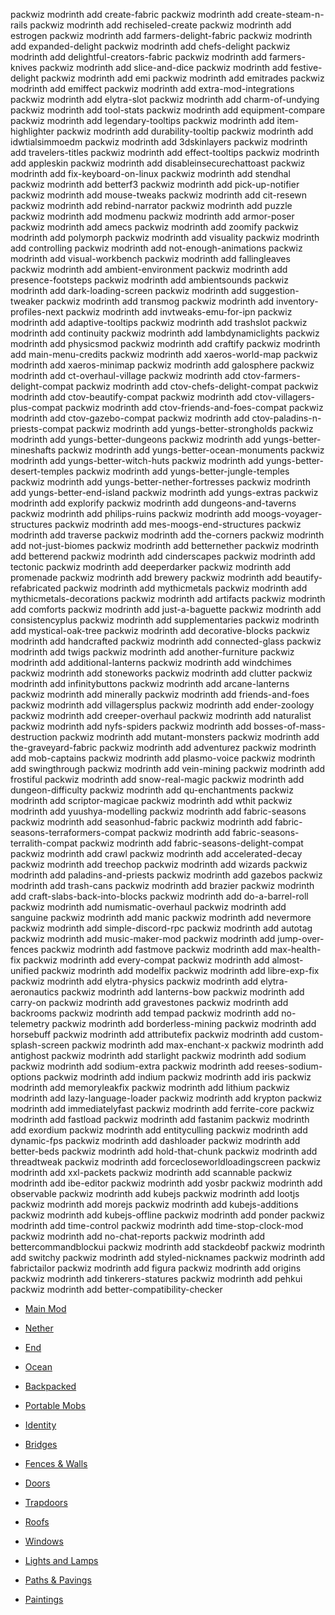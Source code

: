 packwiz modrinth add create-fabric
packwiz modrinth add create-steam-n-rails
packwiz modrinth add rechiseled-create
packwiz modrinth add estrogen
packwiz modrinth add farmers-delight-fabric
packwiz modrinth add expanded-delight
packwiz modrinth add chefs-delight
packwiz modrinth add delightful-creators-fabric
packwiz modrinth add farmers-knives
packwiz modrinth add slice-and-dice
packwiz modrinth add festive-delight
packwiz modrinth add emi
packwiz modrinth add emitrades
packwiz modrinth add emiffect
packwiz modrinth add extra-mod-integrations
packwiz modrinth add elytra-slot
packwiz modrinth add charm-of-undying
packwiz modrinth add tool-stats
packwiz modrinth add equipment-compare
packwiz modrinth add legendary-tooltips
packwiz modrinth add item-highlighter
packwiz modrinth add durability-tooltip
packwiz modrinth add idwtialsimmoedm
packwiz modrinth add 3dskinlayers
packwiz modrinth add travelers-titles
packwiz modrinth add effect-tooltips
packwiz modrinth add appleskin
packwiz modrinth add disableinsecurechattoast
packwiz modrinth add fix-keyboard-on-linux
packwiz modrinth add stendhal
packwiz modrinth add betterf3
packwiz modrinth add pick-up-notifier
packwiz modrinth add mouse-tweaks
packwiz modrinth add cit-resewn
packwiz modrinth add rebind-narrator
packwiz modrinth add puzzle
packwiz modrinth add modmenu
packwiz modrinth add armor-poser
packwiz modrinth add amecs
packwiz modrinth add zoomify
packwiz modrinth add polymorph
packwiz modrinth add visuality
packwiz modrinth add controlling
packwiz modrinth add not-enough-animations
packwiz modrinth add visual-workbench
packwiz modrinth add fallingleaves
packwiz modrinth add ambient-environment
packwiz modrinth add presence-footsteps
packwiz modrinth add ambientsounds
packwiz modrinth add dark-loading-screen
packwiz modrinth add suggestion-tweaker
packwiz modrinth add transmog
packwiz modrinth add inventory-profiles-next
packwiz modrinth add invtweaks-emu-for-ipn
packwiz modrinth add adaptive-tooltips
packwiz modrinth add trashslot
packwiz modrinth add continuity
packwiz modrinth add lambdynamiclights
packwiz modrinth add physicsmod
packwiz modrinth add craftify
packwiz modrinth add main-menu-credits
packwiz modrinth add xaeros-world-map
packwiz modrinth add xaeros-minimap
packwiz modrinth add galosphere
packwiz modrinth add ct-overhaul-village
packwiz modrinth add ctov-farmers-delight-compat
packwiz modrinth add ctov-chefs-delight-compat
packwiz modrinth add ctov-beautify-compat
packwiz modrinth add ctov-villagers-plus-compat
packwiz modrinth add ctov-friends-and-foes-compat
packwiz modrinth add ctov-gazebo-compat
packwiz modrinth add ctov-paladins-n-priests-compat
packwiz modrinth add yungs-better-strongholds
packwiz modrinth add yungs-better-dungeons
packwiz modrinth add yungs-better-mineshafts
packwiz modrinth add yungs-better-ocean-monuments
packwiz modrinth add yungs-better-witch-huts
packwiz modrinth add yungs-better-desert-temples
packwiz modrinth add yungs-better-jungle-temples
packwiz modrinth add yungs-better-nether-fortresses
packwiz modrinth add yungs-better-end-island
packwiz modrinth add yungs-extras
packwiz modrinth add explorify
packwiz modrinth add dungeons-and-taverns
packwiz modrinth add philips-ruins
packwiz modrinth add moogs-voyager-structures
packwiz modrinth add mes-moogs-end-structures
packwiz modrinth add traverse
packwiz modrinth add the-corners
packwiz modrinth add not-just-biomes
packwiz modrinth add betternether
packwiz modrinth add betterend
packwiz modrinth add cinderscapes
packwiz modrinth add tectonic
packwiz modrinth add deeperdarker
packwiz modrinth add promenade
packwiz modrinth add brewery
packwiz modrinth add beautify-refabricated
packwiz modrinth add mythicmetals
packwiz modrinth add mythicmetals-decorations
packwiz modrinth add artifacts
packwiz modrinth add comforts
packwiz modrinth add just-a-baguette
packwiz modrinth add consistencyplus
packwiz modrinth add supplementaries
packwiz modrinth add mystical-oak-tree
packwiz modrinth add decorative-blocks
packwiz modrinth add handcrafted
packwiz modrinth add connected-glass
packwiz modrinth add twigs
packwiz modrinth add another-furniture
packwiz modrinth add additional-lanterns
packwiz modrinth add windchimes
packwiz modrinth add stoneworks
packwiz modrinth add clutter
packwiz modrinth add infinitybuttons
packwiz modrinth add arcane-lanterns
packwiz modrinth add minerally
packwiz modrinth add friends-and-foes
packwiz modrinth add villagersplus
packwiz modrinth add ender-zoology
packwiz modrinth add creeper-overhaul
packwiz modrinth add naturalist
packwiz modrinth add nyfs-spiders
packwiz modrinth add bosses-of-mass-destruction
packwiz modrinth add mutant-monsters
packwiz modrinth add the-graveyard-fabric
packwiz modrinth add adventurez
packwiz modrinth add mob-captains
packwiz modrinth add plasmo-voice
packwiz modrinth add swingthrough
packwiz modrinth add vein-mining
packwiz modrinth add frostiful
packwiz modrinth add snow-real-magic
packwiz modrinth add dungeon-difficulty
packwiz modrinth add qu-enchantments
packwiz modrinth add scriptor-magicae
packwiz modrinth add wthit
packwiz modrinth add yuushya-modelling
packwiz modrinth add fabric-seasons
packwiz modrinth add seasonhud-fabric
packwiz modrinth add fabric-seasons-terraformers-compat
packwiz modrinth add fabric-seasons-terralith-compat
packwiz modrinth add fabric-seasons-delight-compat
packwiz modrinth add crawl
packwiz modrinth add accelerated-decay
packwiz modrinth add treechop
packwiz modrinth add wizards
packwiz modrinth add paladins-and-priests
packwiz modrinth add gazebos
packwiz modrinth add trash-cans
packwiz modrinth add brazier
packwiz modrinth add craft-slabs-back-into-blocks
packwiz modrinth add do-a-barrel-roll
packwiz modrinth add numismatic-overhaul
packwiz modrinth add sanguine
packwiz modrinth add manic
packwiz modrinth add nevermore
packwiz modrinth add simple-discord-rpc
packwiz modrinth add autotag
packwiz modrinth add music-maker-mod
packwiz modrinth add jump-over-fences
packwiz modrinth add fastmove
packwiz modrinth add max-health-fix
packwiz modrinth add every-compat
packwiz modrinth add almost-unified
packwiz modrinth add modelfix
packwiz modrinth add libre-exp-fix
packwiz modrinth add elytra-physics
packwiz modrinth add elytra-aeronautics
packwiz modrinth add lanterns-bow
packwiz modrinth add carry-on
packwiz modrinth add gravestones
packwiz modrinth add backrooms
packwiz modrinth add tempad
packwiz modrinth add no-telemetry
packwiz modrinth add borderless-mining
packwiz modrinth add horsebuff
packwiz modrinth add attributefix
packwiz modrinth add custom-splash-screen
packwiz modrinth add max-enchant-x
packwiz modrinth add antighost
packwiz modrinth add starlight
packwiz modrinth add sodium
packwiz modrinth add sodium-extra
packwiz modrinth add reeses-sodium-options
packwiz modrinth add indium
packwiz modrinth add iris
packwiz modrinth add memoryleakfix
packwiz modrinth add lithium
packwiz modrinth add lazy-language-loader
packwiz modrinth add krypton
packwiz modrinth add immediatelyfast
packwiz modrinth add ferrite-core
packwiz modrinth add fastload
packwiz modrinth add fastanim
packwiz modrinth add exordium
packwiz modrinth add entityculling
packwiz modrinth add dynamic-fps
packwiz modrinth add dashloader
packwiz modrinth add better-beds
packwiz modrinth add hold-that-chunk
packwiz modrinth add threadtweak
packwiz modrinth add forcecloseworldloadingscreen
packwiz modrinth add xxl-packets
packwiz modrinth add scannable
packwiz modrinth add ibe-editor
packwiz modrinth add yosbr
packwiz modrinth add observable
packwiz modrinth add kubejs
packwiz modrinth add lootjs
packwiz modrinth add morejs
packwiz modrinth add kubejs-additions
packwiz modrinth add kubejs-offline
packwiz modrinth add ponder
packwiz modrinth add time-control
packwiz modrinth add time-stop-clock-mod
packwiz modrinth add no-chat-reports
packwiz modrinth add bettercommandblockui
packwiz modrinth add stackdeobf
packwiz modrinth add switchy
packwiz modrinth add styled-nicknames
packwiz modrinth add fabrictailor
packwiz modrinth add figura
packwiz modrinth add origins
packwiz modrinth add tinkerers-statures
packwiz modrinth add pehkui
packwiz modrinth add better-compatibility-checker


* [Main Mod](https://www.curseforge.com/minecraft/mc-mods/awesome-dungeon-fabric)
* [Nether](https://www.curseforge.com/minecraft/mc-mods/awesome-dungeon-nether-fabric)
* [End](https://www.curseforge.com/minecraft/mc-mods/awesome-dungeon-the-end-fabric)
* [Ocean](https://www.curseforge.com/minecraft/mc-mods/awesome-dungeon-edition-ocean-fabric)

* [Backpacked](https://www.curseforge.com/minecraft/mc-mods/backpacked-fabric)
* [Portable Mobs](https://www.curseforge.com/minecraft/mc-mods/portable-mobs)

* [Identity](https://www.curseforge.com/minecraft/mc-mods/identity)

* [Bridges](https://www.curseforge.com/minecraft/mc-mods/macaws-bridges)
* [Fences & Walls](https://www.curseforge.com/minecraft/mc-mods/macaws-fences-and-walls)
* [Doors](https://www.curseforge.com/minecraft/mc-mods/macaws-doors)
* [Trapdoors](https://www.curseforge.com/minecraft/mc-mods/macaws-trapdoors)
* [Roofs](https://www.curseforge.com/minecraft/mc-mods/macaws-roofs)
* [Windows](https://www.curseforge.com/minecraft/mc-mods/macaws-windows)
* [Lights and Lamps](https://www.curseforge.com/minecraft/mc-mods/macaws-lights-and-lamps)
* [Paths & Pavings](https://www.curseforge.com/minecraft/mc-mods/macaws-paths-and-pavings)
* [Paintings](https://www.curseforge.com/minecraft/mc-mods/macaws-paintings)